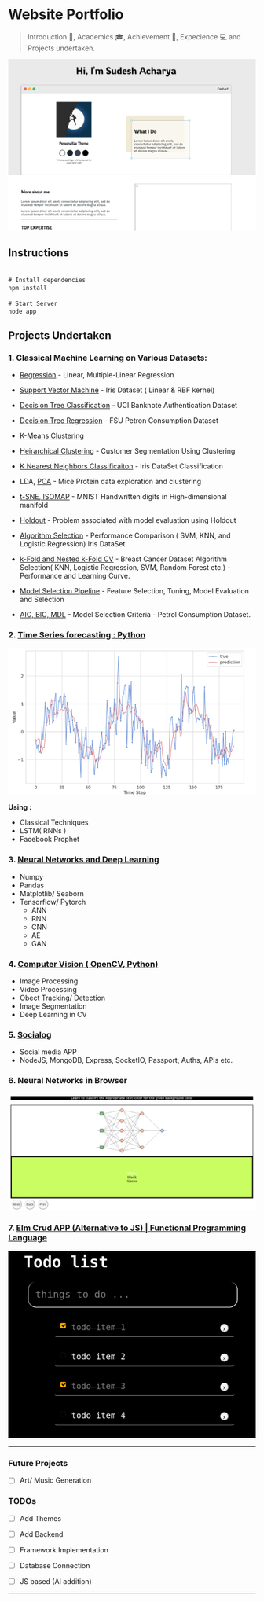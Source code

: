 # Website Portfolio

> Introduction :man:, Academics :mortar_board:, Achievement :star2:, Expecience :computer: and Projects undertaken. 

![](./public/images/website.png)


## Instructions

```nodejs

# Install dependencies
npm install

# Start Server
node app

```

## Projects Undertaken

### 1. Classical Machine Learning on Various Datasets:

- [Regression](https://github.com/Mnpr/ClassicalML-ScikitLearn/blob/master/Implementation-ipynb/Regression.ipynb) - Linear, Multiple-Linear Regression

- [Support Vector Machine](https://github.com/Mnpr/ClassicalML-ScikitLearn/blob/master/Implementation-ipynb/SVM.ipynb) - Iris Dataset ( Linear & RBF kernel)

- [Decision Tree Classification](https://github.com/Mnpr/ClassicalML-ScikitLearn/blob/master/Implementation-ipynb/DecisionTrees/DecisionTreeClassification.ipynb) - UCI Banknote Authentication Dataset

- [Decision Tree Regression](https://github.com/Mnpr/ClassicalML-ScikitLearn/blob/master/Implementation-ipynb/DecisionTrees/DecisionTreeRegression.ipynb) -  FSU Petron Consumption Dataset

- [K-Means Clustering](https://github.com/Mnpr/ClassicalML-ScikitLearn/blob/master/Implementation-ipynb/Clustering/KMClustering.ipynb)

- [Heirarchical Clustering](https://github.com/Mnpr/ClassicalML-ScikitLearn/blob/master/Implementation-ipynb/Clustering/HeirarchicalClustering.ipynb) - Customer Segmentation Using Clustering

- [K Nearest Neighbors Classificaiton](https://github.com/Mnpr/ClassicalML-ScikitLearn/blob/master/Implementation-ipynb/KNN.ipynb) - Iris DataSet Classification

- LDA, [PCA](https://github.com/Mnpr/ClassicalML-ScikitLearn/blob/master/Implementation-ipynb/HighDimensionalExploration/Notebooks/miceProtein.ipynb) - Mice Protein data exploration and clustering

- [t-SNE, ISOMAP](https://github.com/Mnpr/ClassicalML-ScikitLearn/blob/master/Implementation-ipynb/HighDimensionalExploration/Notebooks/tSNE.ipynb) - MNIST Handwritten digits in High-dimensional manifold

- [Holdout](https://github.com/Mnpr/ClassicalML-ScikitLearn/blob/master/Implementation-ipynb/ModelSelection/Notebooks/Holdout.ipynb) - Problem associated with model evaluation using Holdout

- [Algorithm Selection](https://github.com/Mnpr/ClassicalML-ScikitLearn/blob/master/Implementation-ipynb/ModelSelection/Notebooks/AlgorithmPerformanceComparison.ipynb) - Performance Comparison ( SVM, KNN, and Logistic Regression) Iris DataSet

- [k-Fold and Nested k-Fold CV](https://github.com/Mnpr/ClassicalML-ScikitLearn/blob/master/Implementation-ipynb/ModelSelection/Notebooks/NestedCrossValidation.ipynb) - Breast Cancer Dataset Algorithm Selection( KNN, Logistic Regression, SVM, Random Forest etc.) - Performance and Learning Curve.

- [Model Selection Pipeline](https://github.com/Mnpr/ClassicalML-ScikitLearn/blob/master/Implementation-ipynb/ModelSelection/Notebooks/ModelSelectionPipeline.ipynb) - Feature Selection, Tuning, Model Evaluation and Selection

- [AIC, BIC, MDL](https://github.com/Mnpr/ClassicalML-ScikitLearn/blob/master/Implementation-ipynb/ModelSelection/Notebooks/AIC_BIC_MDL.ipynb) - Model Selection Criteria - Petrol Consumption Dataset.


### 2. [Time Series forecasting : Python](https://github.com/Mnpr/TimeSeriesForecasting)

![](./public/images/tsf.png)

**Using :**
- Classical Techniques
- LSTM( RNNs )
- Facebook Prophet 

### 3. [Neural Networks and Deep Learning](https://github.com/Mnpr/NeuralNetworks-TF-Torch)

- Numpy
- Pandas
- Matplotlib/ Seaborn
- Tensorflow/ Pytorch
  - ANN
  - RNN
  - CNN
  - AE
  - GAN

### 4. [Computer Vision ( OpenCV, Python)](https://github.com/Mnpr/ComputerVision-Python)

- Image Processing
- Video Processing
- Obect Tracking/ Detection
- Image Segmentation
- Deep Learning in CV


### 5. [Socialog](https://github.com/Mnpr/SociaLog)

- Social media APP
- NodeJS, MongoDB, Express, SocketIO, Passport, Auths, APIs etc.

### 6. Neural Networks in Browser

![](./public/images/brainjs.png)

### 7. [Elm Crud APP (Alternative to JS) | Functional Programming Language ](https://github.com/Mnpr/crudElm)

![](./public/images/elmtd.png)


***

### Future Projects

- [ ] Art/ Music Generation


### TODOs

- [ ] Add Themes
- [ ] Add Backend

- [ ] Framework Implementation
- [ ] Database Connection
- [ ] JS based (AI addition) 

***
